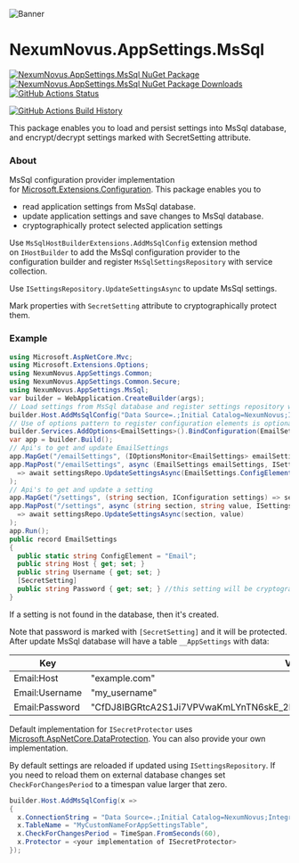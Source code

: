 ![Banner](Images/Banner.png)

# NexumNovus.AppSettings.MsSql

[![NexumNovus.AppSettings.MsSql NuGet Package](https://img.shields.io/nuget/v/NexumNovus.AppSettings.MsSql.svg)](https://www.nuget.org/packages/NexumNovus.AppSettings.MsSql/) [![NexumNovus.AppSettings.MsSql NuGet Package Downloads](https://img.shields.io/nuget/dt/NexumNovus.AppSettings.MsSql)](https://www.nuget.org/packages/NexumNovus.AppSettings.MsSql) [![GitHub Actions Status](https://github.com/vigzel/nexumnovus-appsettings-mssql/workflows/Build/badge.svg?branch=main)](https://github.com/vigzel/nexumnovus-appsettings-mssql/actions)

[![GitHub Actions Build History](https://buildstats.info/github/chart/vigzel/nexumnovus-appsettings-mssql?branch=main&includeBuildsFromPullRequest=false)](https://github.com/vigzel/nexumnovus-appsettings-mssql/actions)


This package enables you to load and persist settings into MsSql database, and encrypt/decrypt settings marked with SecretSetting attribute.

### About

MsSql configuration provider implementation for [Microsoft.Extensions.Configuration](https://www.nuget.org/packages/Microsoft.Extensions.Configuration/). This package enables you to 
 - read application settings from MsSql database. 
 - update application settings and save changes to MsSql database. 
 - cryptographically protect selected application settings

Use `MsSqlHostBuilderExtensions.AddMsSqlConfig` extension method on `IHostBuilder` to add the MsSql configuration provider to the configuration builder and register `MsSqlSettingsRepository` with service collection.

Use `ISettingsRepository.UpdateSettingsAsync` to update MsSql settings.

Mark properties with `SecretSetting` attribute to cryptographically protect them.

### Example

```cs
using Microsoft.AspNetCore.Mvc;
using Microsoft.Extensions.Options;
using NexumNovus.AppSettings.Common;
using NexumNovus.AppSettings.Common.Secure;
using NexumNovus.AppSettings.MsSql;
var builder = WebApplication.CreateBuilder(args);
// Load settings from MsSql database and register settings repository with service collection
builder.Host.AddMsSqlConfig("Data Source=.;Initial Catalog=NexumNovus;Integrated Security=true;");
// Use of options pattern to register configuration elements is optional.
builder.Services.AddOptions<EmailSettings>().BindConfiguration(EmailSettings.ConfigElement);
var app = builder.Build();
// Api's to get and update EmailSettings
app.MapGet("/emailSettings", (IOptionsMonitor<EmailSettings> emailSettings) => emailSettings.CurrentValue);
app.MapPost("/emailSettings", async (EmailSettings emailSettings, ISettingsRepository settingsRepo)
  => await settingsRepo.UpdateSettingsAsync(EmailSettings.ConfigElement, emailSettings)
);
// Api's to get and update a setting
app.MapGet("/settings", (string section, IConfiguration settings) => settings.GetSection(section));
app.MapPost("/settings", async (string section, string value, ISettingsRepository settingsRepo)
  => await settingsRepo.UpdateSettingsAsync(section, value)
);
app.Run();
public record EmailSettings
{
  public static string ConfigElement = "Email";
  public string Host { get; set; }
  public string Username { get; set; }
  [SecretSetting]
  public string Password { get; set; } //this setting will be cryptographically protected
} 
```

If a setting is not found in the database, then it's created.

Note that password is marked with `[SecretSetting]` and it will be protected. After update MsSql database will have a table `__AppSettings` with data: 

| Key               | Value                                                                             |
| ----------------- | --------------------------------------------------------------------------------- |
| Email:Host        | "example.com"                                                                     |
| Email:Username    | "my_username"                                                                     |
| Email:Password    | "CfDJ8IBGRtcA2S1Ji7VPVwaKmLYnTN6skE_2RQqvNZ8_CN5y3Xvk3LkFC6GXCe8EY7AicxH5...."    |


Default implementation for `ISecretProtector` uses [Microsoft.AspNetCore.DataProtection](https://www.nuget.org/packages/Microsoft.AspNetCore.DataProtection/). 
You can also provide your own implementation.

By default settings are reloaded if updated using `ISettingsRepository`. If you need to reload them on external database changes set `CheckForChangesPeriod` to a timespan value larger that zero.

```c#
builder.Host.AddMsSqlConfig(x =>
{
  x.ConnectionString = "Data Source=.;Initial Catalog=NexumNovus;Integrated Security=true;",
  x.TableName = "MyCustomNameForAppSettingsTable",
  x.CheckForChangesPeriod = TimeSpan.FromSeconds(60),
  x.Protector = <your implementation of ISecretProtector>
});
```